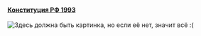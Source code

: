 #### [Конституция РФ 1993](https://lalawland.github.io/eurasia/russia/const)
![Здесь должна быть картинка, но если её нет, значит всё :(](https://sun9-west.userapi.com/sun9-53/s/v1/ig2/wy9yTv8TCrM4Lll1s_u6ormOjwbX9b7H755HRKvDsCIXfRMUOfF-CPEEroEDwRyC-XQXSjp38dcb4R0_l2-lg-wA.jpg?size=1280x720&quality=95&type=album)
